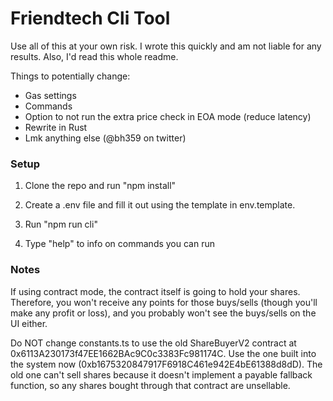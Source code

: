 # Friendtech Cli Tool

Use all of this at your own risk. I wrote this quickly and am not liable for any results. Also, I'd read this whole readme. 

Things to potentially change:
-   Gas settings
-   Commands
-   Option to not run the extra price check in EOA mode (reduce latency)
-   Rewrite in Rust
-   Lmk anything else (@bh359 on twitter)

### Setup

1. Clone the repo and run "npm install"

2. Create a .env file and fill it out using the template in env.template.

3. Run "npm run cli"

4. Type "help" to info on commands you can run

### Notes

If using contract mode, the contract itself is going to hold your shares. Therefore, you won't receive any points for those buys/sells (though you'll make any profit or loss), and you probably won't see the buys/sells on the UI either. 

Do NOT change constants.ts to use the old ShareBuyerV2 contract at 0x6113A230173f47EE1662BAc9C0c3383Fc981174C. Use the one built into the system now (0xb1675320847917F6918C461e942E4bE61388d8dD). The old one can't sell shares because it doesn't implement a payable fallback function, so any shares bought through that contract are unsellable.
